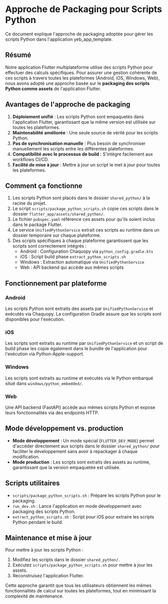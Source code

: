 # Approche de Packaging pour Scripts Python

Ce document explique l'approche de packaging adoptée pour gérer les scripts Python dans l'application yeb_app_template.

## Résumé

Notre application Flutter multiplateforme utilise des scripts Python pour effectuer des calculs spécifiques. Pour assurer une gestion cohérente de ces scripts à travers toutes les plateformes (Android, iOS, Windows, Web), nous avons adopté une approche basée sur le **packaging des scripts Python comme assets** de l'application Flutter.

## Avantages de l'approche de packaging

1. **Déploiement unifié** : Les scripts Python sont empaquetés dans l'application Flutter, garantissant que la même version est utilisée sur toutes les plateformes.
2. **Maintenabilité améliorée** : Une seule source de vérité pour les scripts Python.
3. **Pas de synchronisation manuelle** : Plus besoin de synchroniser manuellement les scripts entre les différentes plateformes.
4. **Compatibilité avec le processus de build** : S'intègre facilement aux workflows CI/CD.
5. **Facilité de mise à jour** : Mettre à jour un script le met à jour pour toutes les plateformes.

## Comment ça fonctionne

1. Les scripts Python sont placés dans le dossier `shared_python/` à la racine du projet.
2. Le script `scripts/package_python_scripts.sh` copie ces scripts dans le dossier `flutter_app/assets/shared_python/`.
3. Le fichier `pubspec.yaml` référence ces assets pour qu'ils soient inclus dans le package Flutter.
4. Le service `UnifiedPythonService` extrait ces scripts au runtime dans un dossier temporaire sur chaque plateforme.
5. Des scripts spécifiques à chaque plateforme garantissent que les scripts sont correctement intégrés :
   - Android : Configuration Chaquopy via `python_config.gradle.kts`
   - iOS : Script build phase `extract_python_scripts.sh`
   - Windows : Extraction automatique via `UnifiedPythonService`
   - Web : API backend qui accède aux mêmes scripts

## Fonctionnement par plateforme

### Android

Les scripts Python sont extraits des assets par `UnifiedPythonService` et exécutés via Chaquopy. La configuration Gradle assure que les scripts sont disponibles pour l'exécution.

### iOS

Les scripts sont extraits au runtime par `UnifiedPythonService` et un script de build phase les copie également dans le bundle de l'application pour l'exécution via Python-Apple-support.

### Windows

Les scripts sont extraits au runtime et exécutés via le Python embarqué situé dans `windows/python_embedded/`.

### Web

Une API backend (FastAPI) accède aux mêmes scripts Python et expose leurs fonctionnalités via des endpoints HTTP.

## Mode développement vs. production

- **Mode développement** : Un mode spécial (`FLUTTER_DEV_MODE`) permet d'accéder directement aux scripts dans le dossier `shared_python/` pour faciliter le développement sans avoir à repackager à chaque modification.
- **Mode production** : Les scripts sont extraits des assets au runtime, garantissant que la version empaquetée est utilisée.

## Scripts utilitaires

- `scripts/package_python_scripts.sh` : Prépare les scripts Python pour le packaging.
- `run_dev.sh` : Lance l'application en mode développement avec packaging des scripts Python.
- `extract_python_scripts.sh` : Script pour iOS pour extraire les scripts Python pendant le build.

## Maintenance et mise à jour

Pour mettre à jour les scripts Python :

1. Modifiez les scripts dans le dossier `shared_python/`.
2. Exécutez `scripts/package_python_scripts.sh` pour mettre à jour les assets.
3. Reconstruisez l'application Flutter.

Cette approche garantit que tous les utilisateurs obtiennent les mêmes fonctionnalités de calcul sur toutes les plateformes, tout en minimisant la complexité de maintenance.
